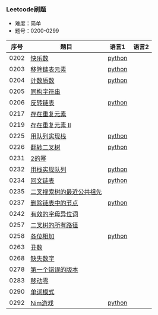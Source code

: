### Leetcode刷题
* 难度：简单
* 题号：0200-0299

|序号|题目|语言1|语言2|
|---|---|---|---|
|0202|<a href="https://leetcode-cn.com/problems/happy-number/">快乐数</a>|<a href="https://github.com/hhe0/leetcode/tree/master/Easy/0200-0299/0202/python">python</a>||
|0203|<a href="https://leetcode-cn.com/problems/remove-linked-list-elements/">移除链表元素</a>|<a href="https://github.com/hhe0/leetcode/tree/master/Easy/0200-0299/0203/python">python</a>||
|0204|<a href="https://leetcode-cn.com/problems/count-primes/">计数质数</a>|<a href="https://github.com/hhe0/leetcode/tree/master/Easy/0200-0299/0204/python">python</a>||
|0205|<a href="https://leetcode-cn.com/problems/isomorphic-strings/">同构字符串</a>|||
|0206|<a href="https://leetcode-cn.com/problems/reverse-linked-list/">反转链表</a>|<a href="https://github.com/hhe0/leetcode/tree/master/Easy/0200-0299/0206/python">python</a>||
|0217|<a href="https://leetcode-cn.com/problems/contains-duplicate/">存在重复元素</a>|||
|0219|<a href="https://leetcode-cn.com/problems/contains-duplicate-ii/">存在重复元素 II</a>|||
|0225|<a href="https://leetcode-cn.com/problems/implement-stack-using-queues/">用队列实现栈</a>|<a href="https://github.com/hhe0/leetcode/tree/master/Easy/0200-0299/0225/python">python</a>||
|0226|<a href="https://leetcode-cn.com/problems/invert-binary-tree/">翻转二叉树</a>|<a href="https://github.com/hhe0/leetcode/tree/master/Easy/0200-0299/0226/python">python</a>||
|0231|<a href="https://leetcode-cn.com/problems/power-of-two/">2的幂</a>|||
|0232|<a href="https://leetcode-cn.com/problems/implement-queue-using-stacks/">用栈实现队列</a>|<a href="https://github.com/hhe0/leetcode/tree/master/Easy/0200-0299/0232/python">python</a>||
|0234|<a href="https://leetcode-cn.com/problems/palindrome-linked-list/">回文链表</a>|<a href="https://github.com/hhe0/leetcode/tree/master/Easy/0200-0299/0234/python">python</a>||
|0235|<a href="https://leetcode-cn.com/problems/lowest-common-ancestor-of-a-binary-search-tree/">二叉搜索树的最近公共祖先</a>|||
|0237|<a href="https://leetcode-cn.com/problems/delete-node-in-a-linked-list/">删除链表中的节点</a>|<a href="https://github.com/hhe0/leetcode/tree/master/Easy/0200-0299/0237/python">python</a>||
|0242|<a href="https://leetcode-cn.com/problems/valid-anagram/">有效的字母异位词</a>|||
|0257|<a href="https://leetcode-cn.com/problems/binary-tree-paths/">二叉树的所有路径</a>|||
|0258|<a href="https://leetcode-cn.com/problems/add-digits/">各位相加</a>|<a href="https://github.com/hhe0/leetcode/tree/master/Easy/0200-0299/0258/python">python</a>||
|0263|<a href="https://leetcode-cn.com/problems/ugly-number/">丑数</a>|||
|0268|<a href="https://leetcode-cn.com/problems/missing-number/">缺失数字</a>|||
|0278|<a href="https://leetcode-cn.com/problems/first-bad-version/">第一个错误的版本</a>|||
|0283|<a href="https://leetcode-cn.com/problems/move-zeroes/">移动零</a>|||
|0290|<a href="https://leetcode-cn.com/problems/word-pattern/">单词模式</a>|||
|0292|<a href="https://leetcode-cn.com/problems/nim-game/">Nim游戏</a>|<a href="https://github.com/hhe0/leetcode/tree/master/Easy/0200-0299/0292/python">python</a>||
